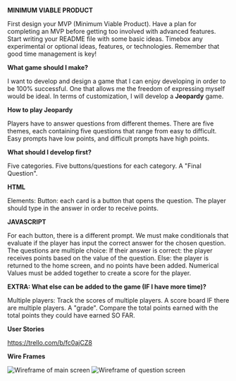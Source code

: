 **MINIMUM VIABLE PRODUCT**

First design your MVP (Minimum Viable Product). Have a plan for completing an MVP before getting too involved with advanced features. Start writing your README file with some basic ideas. Timebox any experimental or optional ideas, features, or technologies. Remember that good time management is key!

**What game should I make?**

I want to develop and design a game that I can enjoy developing in order to be 100% successful. One that allows me the freedom of expressing myself would be ideal. In terms of customization, I will develop a **Jeopardy** game.

**How to play Jeopardy**

Players have to answer questions from different themes. There are five themes, each containing five questions that range from easy to difficult. Easy prompts have low points, and difficult prompts have high points.

**What should I develop first?**

Five categories.
Five buttons/questions for each category.
A "Final Question".

**HTML**

Elements:
Button: each card is a button that opens the question. The player should type in the answer in order to receive points.


**JAVASCRIPT**

For each button, there is a different prompt. We must make conditionals that evaluate if the player has input the correct answer for the chosen question.
The questions are multiple choice:
If their answer is correct: the player receives points based on the value of the question.
Else: the player is returned to the home screen, and no points have been added.
Numerical Values must be added together to create a score for the player.


**EXTRA: What else can be added to the game (IF I have more time)?**

Multiple players: Track the scores of multiple players.
A score board IF there are multiple players.
A "grade". Compare the total points earned with the total points they could have earned SO FAR.



**User Stories**

https://trello.com/b/fc0ajCZ8

**Wire Frames**

<img src="/Users/mekaalahmad/ga-sei/PROJECT-ONE/Wireframes/Web 1920 – 1.png" alt = "Wireframe of main screen">
<img src="/Users/mekaalahmad/ga-sei/PROJECT-ONE/Wireframes/Web 1920 – 2.png" alt = "Wireframe of question screen">
